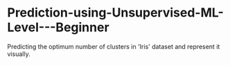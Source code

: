 # Prediction-using-Unsupervised-ML-Level---Beginner
Predicting the optimum number of clusters in 'Iris' dataset and represent it visually.
